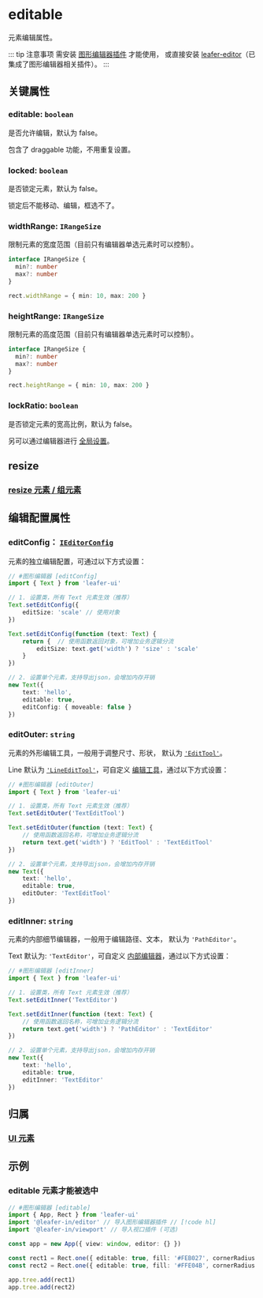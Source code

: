 # editable

元素编辑属性。

::: tip 注意事项
需安装 [图形编辑器插件](/plugin/in/editor/index.md) 才能使用， 或直接安装 [leafer-editor](/guide/install/editor/start.md)（已集成了图形编辑器相关插件）。
:::

## 关键属性

### editable: `boolean`

是否允许编辑，默认为 false。

包含了 draggable 功能，不用重复设置。

### locked: `boolean`

是否锁定元素，默认为 false。

锁定后不能移动、编辑，框选不了。

### widthRange: `IRangeSize`

限制元素的宽度范围（目前只有编辑器单选元素时可以控制）。

```ts
interface IRangeSize {
  min?: number
  max?: number
}

rect.widthRange = { min: 10, max: 200 }
```

### heightRange: `IRangeSize`

限制元素的高度范围（目前只有编辑器单选元素时可以控制）。

```ts
interface IRangeSize {
  min?: number
  max?: number
}

rect.heightRange = { min: 10, max: 200 }
```

### lockRatio: `boolean`

是否锁定元素的宽高比例，默认为 false。

另可以通过编辑器进行 [全局设置](/plugin/in/editor/config/control.md)。

## resize

### [resize 元素 / 组元素](/reference/UI/resize.md)

## 编辑配置属性

### editConfig： [`IEditorConfig`](/plugin/in/editor/config/base.md)

元素的独立编辑配置，可通过以下方式设置：

```ts
// #图形编辑器 [editConfig]
import { Text } from 'leafer-ui'

// 1. 设置类，所有 Text 元素生效（推荐）
Text.setEditConfig({
    editSize: 'scale' // 使用对象
})

Text.setEditConfig(function (text: Text) {
    return {  // 使用函数返回对象，可增加业务逻辑分流
        editSize: text.get('width') ? 'size' : 'scale'
    }
})

// 2. 设置单个元素，支持导出json，会增加内存开销
new Text({
    text: 'hello',
    editable: true,
    editConfig: { moveable: false }
})
```

### editOuter: `string`

元素的外形编辑工具，一般用于调整尺寸、形状， 默认为 [`'EditTool'`](/plugin/in/editor/EditTool.md)。

Line 默认为 [`'LineEditTool'`](/api/classes/LineEditTool.md)，可自定义 [编辑工具](/plugin/in/editor/editOuter/register.md)，通过以下方式设置：

```ts
// #图形编辑器 [editOuter]
import { Text } from 'leafer-ui'

// 1. 设置类，所有 Text 元素生效（推荐）
Text.setEditOuter('TextEditTool')

Text.setEditOuter(function (text: Text) {
    // 使用函数返回名称，可增加业务逻辑分流
    return text.get('width') ? 'EditTool' : 'TextEditTool'
})

// 2. 设置单个元素，支持导出json，会增加内存开销
new Text({
    text: 'hello',
    editable: true,
    editOuter: 'TextEditTool'
})
```

### editInner: `string`

元素的内部细节编辑器，一般用于编辑路径、文本， 默认为 `'PathEditor'`。

Text 默认为: `'TextEditor'`，可自定义 [内部编辑器](/plugin/in/editor/editInner/register.md)，通过以下方式设置：

```ts
// #图形编辑器 [editInner]
import { Text } from 'leafer-ui'

// 1. 设置类，所有 Text 元素生效（推荐）
Text.setEditInner('TextEditor')

Text.setEditInner(function (text: Text) {
    // 使用函数返回名称，可增加业务逻辑分流
    return text.get('width') ? 'PathEditor' : 'TextEditor'
})

// 2. 设置单个元素，支持导出json，会增加内存开销
new Text({
    text: 'hello',
    editable: true,
    editInner: 'TextEditor'
})
```

## 归属

### [UI 元素](/reference/display/UI.md)

## 示例

### editable 元素才能被选中

```ts
// #图形编辑器 [editable]
import { App, Rect } from 'leafer-ui'
import '@leafer-in/editor' // 导入图形编辑器插件 // [!code hl] 
import '@leafer-in/viewport' // 导入视口插件 (可选)

const app = new App({ view: window, editor: {} })

const rect1 = Rect.one({ editable: true, fill: '#FEB027', cornerRadius: [20, 0, 0, 20] }, 100, 100) // [!code hl:2]
const rect2 = Rect.one({ editable: true, fill: '#FFE04B', cornerRadius: [0, 20, 20, 0] }, 300, 100)

app.tree.add(rect1)
app.tree.add(rect2)
```
